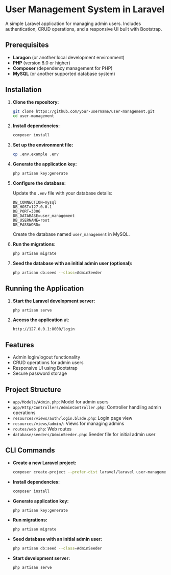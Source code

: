 # User Management System in Laravel

A simple Laravel application for managing admin users. Includes authentication, CRUD operations, and a responsive UI built with Bootstrap.

## Prerequisites

- **Laragon** (or another local development environment)
- **PHP** (version 8.0 or higher)
- **Composer** (dependency management for PHP)
- **MySQL** (or another supported database system)

## Installation

1. **Clone the repository:**

    ```bash
    git clone https://github.com/your-username/user-management.git
    cd user-management
    ```

2. **Install dependencies:**

    ```bash
    composer install
    ```

3. **Set up the environment file:**

    ```bash
    cp .env.example .env
    ```

4. **Generate the application key:**

    ```bash
    php artisan key:generate
    ```

5. **Configure the database:**

    Update the `.env` file with your database details:

    ```plaintext
    DB_CONNECTION=mysql
    DB_HOST=127.0.0.1
    DB_PORT=3306
    DB_DATABASE=user_management
    DB_USERNAME=root
    DB_PASSWORD=
    ```

    Create the database named `user_management` in MySQL.

6. **Run the migrations:**

    ```bash
    php artisan migrate
    ```

7. **Seed the database with an initial admin user (optional):**

    ```bash
    php artisan db:seed --class=AdminSeeder
    ```

## Running the Application

1. **Start the Laravel development server:**

    ```bash
    php artisan serve
    ```

2. **Access the application** at:

    ```
    http://127.0.0.1:8000/login
    ```

## Features

- Admin login/logout functionality
- CRUD operations for admin users
- Responsive UI using Bootstrap
- Secure password storage

## Project Structure

- `app/Models/Admin.php`: Model for admin users
- `app/Http/Controllers/AdminController.php`: Controller handling admin operations
- `resources/views/auth/login.blade.php`: Login page view
- `resources/views/admin/`: Views for managing admins
- `routes/web.php`: Web routes
- `database/seeders/AdminSeeder.php`: Seeder file for initial admin user

## CLI Commands

- **Create a new Laravel project:**
    ```bash
    composer create-project --prefer-dist laravel/laravel user-management
    ```

- **Install dependencies:**
    ```bash
    composer install
    ```

- **Generate application key:**
    ```bash
    php artisan key:generate
    ```

- **Run migrations:**
    ```bash
    php artisan migrate
    ```

- **Seed database with an initial admin user:**
    ```bash
    php artisan db:seed --class=AdminSeeder
    ```

- **Start development server:**
    ```bash
    php artisan serve
    ```
